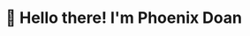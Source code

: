 # **👋 Hello there! I'm Phoenix Doan**
<!--
**phoenixdoan/phoenixdoans** is a ✨ _special_ ✨ repository because its `README.md` (this file) appears on your GitHub profile -->
